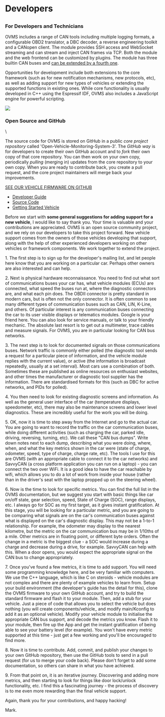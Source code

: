 # Developers

##

### For Developers and Technicians

OVMS includes a range of CAN tools including multiple logging formats, a configurable OBD2 translator, a DBC decoder, a reverse engineering toolkit and a CANopen client. The module provides SSH access and WebSocket streaming and can stream and inject CAN frames via TCP. Both the module and the web frontend can be customized by plugins. The module has three builtin CAN buses and [can be extended by a fourth one](https://github.com/mjuhanne/OVMS-SWCAN).

Opportunities for development include both extensions to the core framework (such as for new notification mechanisms, new protocols, etc), as well as adding support for new types of vehicles or extending the supported functions in existing ones. While core functionality is usually developed in C++ using the Espressif IDF, OVMS also includes a JavaScript engine for powerful scripting.

![](https://www.openvehicles.com/sites/default/files/glazed-builder/esp32.jpg?fid=3010)

### Open Source and GitHub

\


The source code for OVMS is stored on GitHub in a public _core project repository_ called 'Open-Vehicle-Monitoring-System-3'. The _GitHub way_ is for developers to create their own GitHub account and to _fork_ their own copy of that core repository. You can then work on your own copy, periodically _pulling_ (merging in) updates from the core repository to your own copy. When you are ready to contribute back, you create a pull request, and the core project maintainers will merge back your improvements.

[SEE OUR VEHICLE FIRMWARE ON GITHUB](https://github.com/openvehicles/)

* [Developer Guide](https://www.openvehicles.com/developers#gbmeebri0g)
* [Source Code](https://www.openvehicles.com/developers#gbzumz0r6b)
* [Getting Started Vehicle](https://www.openvehicles.com/developers#gbaqjodltq)

Before we start with **some general suggestions for adding support for a new vehicle**, I would like to say thank you. Your time is valuable and your contributions are appreciated. OVMS is an open source community project, and we rely on our developers to take this project forward. New vehicle support comes from the owners of those vehicles developing that support, along with the help of other experienced developers working on other vehicles or framework components. We work together to extend the project.

1\. The first step is to sign up for the developer's mailing list, and let people here know that you are working on a particular car. Perhaps other owners are also interested and can help.

2\. Next is physical hardware reconnaissance. You need to find out what sort of communications buses your car has, what vehicle modules (ECUs) are connected, what speed the buses run at, where the diagnostic connectors are, and what each pin does. The OBDII connector is pretty standard in modern cars, but is often not the only connector. It is often common to see many different types of communication buses such as CAN, LIN, K-Line, and others. Of particular interest is any communication buses connecting the car to its user visible displays or telematics modules. Google is your friend here. You can also look for service manuals, or talk to your friendly mechanic. The absolute last resort is to get out a multimeter, trace cables and measure signals. For OVMS, you are in particular looking for CAN bus networks.

3\. The next step is to look for documented signals on those communications buses. Network traffic is commonly either polled (the diagnostic tool sends a request for a particular piece of information, and the vehicle module replies with the current value), or active (the information is broadcast repeatedly, usually at a set interval). Most cars use a combination of both. Sometimes these are published as online resources on enthusiast websites, and other times the manufacturer or diagnostic tool supplier has the information. There are standardised formats for this (such as DBC for active networks, and PIDs for polled).

4\. You then need to look for existing diagnostic screens and information. As well as the general user interface of the car (temperature displays, speedometer, etc), there may also be maintenance screens and lower level diagnostics. These are incredibly useful for the work you will be doing.

5\. OK, now it is time to step away from the Internet and go to the actual car. You are going to want to record the traffic on the car communication buses, while doing different activities (such as charging the car, parked idle, driving, reversing, turning, etc). We call these "CAN bus dumps". Write down notes next to each dump, describing what you were doing, where, when, and what the key metrics shown in the car were (state of charge, odometer, speed, type of charge, charge rate, etc). The tools I use for this are OVMS (with an appropriate cable to connect it to the car networks) and SavvyCAN (a cross platform application you can run on a laptop) - you can connect the two over WiFi. It is a good idea to have the car reachable by wifi, which allows you to do a lot of work from inside your house (rather than in the driver's seat with the laptop propped up on the steering wheel).

6\. Now is the time to look for specific metrics. You can find the full list in the OVMS documentation, but we suggest you start with basic things like car on/off state, gear selection, speed, State of Charge (SOC), range displays, etc. I always go for SOC as my first target, as it gives instant gratification. At this stage, you will be looking for a particular metric, and you are going to be comparing what signals are on the car's communication buses against what is displayed on the car's diagnostic display. This may not be a 1-to-1 relationship. For example, the odometer may display to the nearest kilometre, but the metric on the car communication bus may be in 1/10ths of a mile. Other metrics are in floating point, or different byte orders. Often the change in a metric is the biggest clue - a SOC would increase during a charge and decrease during a drive, for example. SavvyCAN can help with this. When a door opens, you would expect the appropriate signal on the CAN bus to change appropriately.

7\. Once you've found a few metrics, it is time to add support. You will need some programming knowledge here, and be very familiar with computers. We use the C++ language, which is like C on steroids - vehicle modules are not complex and there are plenty of example vehicles to learn from. Setup your build environment (the developer's guide has the detail for this), clone the OVMS firmware to your own GitHub account, and try to build the standard firmware and flash it to your module. Then, add a stub for your vehicle. Just a piece of code that allows you to select the vehicle but does nothing (you will create components/vehicle\_ and modify main/Kconfig to add it as an optional vehicle). Modify your vehicle module to initialise the appropriate CAN bus support, and decode the metrics you know. Flash it to your module, then fire up the App and get the instant gratification of being able to see your battery level (for example). You won't have every metric supported at this time - just get a few working and you'll be encouraged to find more.

8\. Now it is time to contribute. Add, commit, and publish your changes to your own GitHub repository, then use the GitHub tools to send in a pull request (for us to merge your code back). Please don't forget to add some documentation, so others can share in what you have achieved.

9\. From that point on, it is an iterative journey. Discovering and adding more metrics, and then starting to look for things like door lock/unlock functionality, etc. I find this a fascinating journey - the process of discovery is to me even more rewarding than the final vehicle support.

Again, thank you for your contributions, and happy hacking!

Mark.

